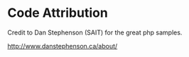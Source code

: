 # Code Attribution
Credit to Dan Stephenson (SAIT) for the great php samples.

http://www.danstephenson.ca/about/